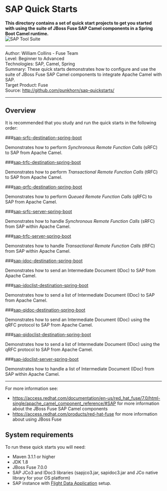 SAP Quick Starts  
================  
 **This directory contains a set of quick start projects to get you started with using the suite of JBoss Fuse SAP Camel components in a Spring Boot Camel runtime.**  
![SAP Tool Suite](../sap_tool_suite.png "SAP Tool Suite")

***  
Author: William Collins - Fuse Team  
Level: Beginner to Advanced  
Technologies: SAP, Camel, Spring  
Summary: These quick starts demonstrates how to configure and use the suite of JBoss Fuse SAP Camel components to integrate Apache Camel with SAP.       
Target Product: Fuse  
Source: <http://github.com/punkhorn/sap-quickstarts/>  

***  

Overview  
--------  

It is recommended that you study and run the quick starts in the following order:  

###[sap-srfc-destination-spring-boot](sap-srfc-destination-spring-boot/README.md)  

Demonstrates how to perform *Synchronous Remote Function Calls* (sRFC) to SAP from Apache Camel.   

###[sap-trfc-destination-spring-boot](sap-trfc-destination-spring-boot/README.md)    

Demonstrates how to perform *Transactional Remote Function Calls* (tRFC) to SAP from Apache Camel.   

###[sap-qrfc-destination-spring-boot](sap-qrfc-destination-spring-boot/README.md)    

Demonstrates how to perform *Queued Remote Function Calls* (qRFC) to SAP from Apache Camel.   

###[sap-srfc-server-spring-boot](sap-srfc-server-spring-boot/README.md)  

Demonstrates how to handle *Synchronous Remote Function Calls* (sRFC) from SAP within Apache Camel.   
  
###[sap-trfc-server-spring-boot](sap-trfc-server-spring-boot/README.md)  

Demonstrates how to handle *Transactional Remote Function Calls* (tRFC) from SAP within Apache Camel.   

###[sap-idoc-destination-spring-boot](sap-idoc-destination-spring-boot/README.md)   

Demonstrates how to send an Intermediate Document (IDoc) to SAP from Apache Camel.   

###[sap-idoclist-destination-spring-boot](sap-idoclist-destination-spring-boot/README.md)   

Demonstrates how to send a list of Intermediate Document (IDoc) to SAP from Apache Camel.   

###[sap-qidoc-destination-spring-boot](sap-qidoc-destination-spring-boot/README.md)   

Demonstrates how to send an Intermediate Document (IDoc) using the qRFC protocol to SAP from Apache Camel.   

###[sap-qidoclist-destination-spring-boot](sap-qidoclist-destination-spring-boot/README.md)   

Demonstrates how to send a list of Intermediate Document (IDoc) using the qRFC protocol to SAP from Apache Camel.   

###[sap-idoclist-server-spring-boot](sap-idoclist-server-spring-boot/README.md)   

Demonstrates how to handle a list of Intermediate Document (IDoc) from SAP within Apache Camel.   

-----
For more information see:

* <https://access.redhat.com/documentation/en-us/red_hat_fuse/7.0/html-single/apache_camel_component_reference/#SAP> for more information about the JBoss Fuse SAP Camel components 
* <https://access.redhat.com/products/red-hat-fuse> for more information about using JBoss Fuse

System requirements
-------------------

To run these quick starts you will need:

* Maven 3.1.1 or higher
* JDK 1.8
* JBoss Fuse 7.0.0
* SAP JCo3 and IDoc3 libraries (sapjco3.jar, sapidoc3.jar and JCo native library for your OS platform)
* SAP instance with [Flight Data Application](http://help.sap.com/saphelp_erp60_sp/helpdata/en/db/7c623cf568896be10000000a11405a/content.htm) setup.
